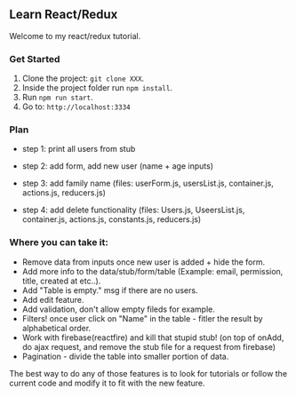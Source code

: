 ## Learn React/Redux
Welcome to my react/redux tutorial.

### Get Started
1. Clone the project: `git clone XXX`.
2. Inside the project folder run `npm install`.
2. Run `npm run start`.
3. Go to: `http://localhost:3334`

### Plan

- step 1: print all users from stub

- step 2: add form, add new user (name + age inputs)

- step 3: add family name (files: userForm.js, usersList.js, container.js, actions.js, reducers.js)

- step 4: add delete functionality (files: Users.js, UseersList.js, container.js, actions.js, constants.js, reducers.js)

### Where you can take it:
- Remove data from inputs once new user is added + hide the form.
- Add more info to the data/stub/form/table (Example: email, permission, title, created at etc..).
- Add "Table is empty." msg if there are no users.
- Add edit feature.
- Add validation, don't allow empty fileds for example.
- Filters! once user click on "Name" in the table - fitler the result by alphabetical order.
- Work with firebase(reactfire) and kill that stupid stub! (on top of onAdd, do ajax request, and remove the stub file for a request from firebase)
- Pagination - divide the table into smaller portion of data.

The best way to do any of those features is to look for tutorials or follow the current code and modify it to fit with the new feature.